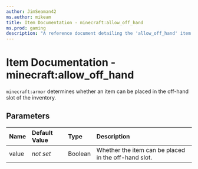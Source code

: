 ```yaml
---
author: JimSeaman42
ms.author: mikeam
title: Item Documentation - minecraft:allow_off_hand
ms.prod: gaming
description: "A reference document detailing the 'allow_off_hand' item component"
---
```


# Item Documentation - minecraft:allow_off_hand

`minecraft:armor` determines whether an item can be placed in the off-hand slot of the inventory.

## Parameters

|Name |Default Value  |Type  |Description  |
|:----------|:----------|:----------|:----------|
|value|*not set* |Boolean |Whether the item can be placed in the off-hand slot.|
